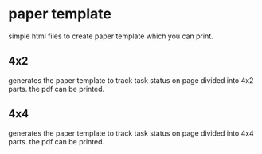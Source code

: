 
# paper template

simple html files to create paper template which you can print.

## 4x2
generates the paper template to track task status on page divided into 4x2 parts. the pdf can be printed.


## 4x4
generates the paper template to track task status on page divided into 4x4 parts. the pdf can be printed.


